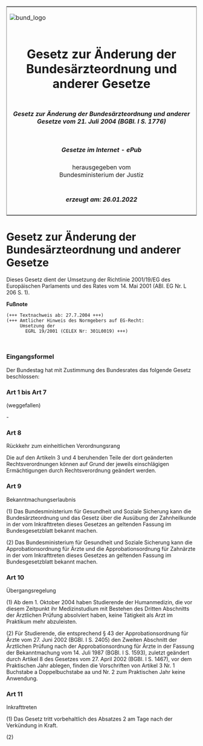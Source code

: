 <span id="DECKBLATT.html"></span>

<table border="0" frame="border" width="100%">

<tr valign="top">

<td align="left">

![bund\_logo](BfJ_2021_Web_de_de.gif)

</td>

<td align="right">

 

</td>

</tr>

<tr align="center" valign="middle">

<td colspan="2">

# Gesetz zur Änderung der Bundesärzteordnung und anderer Gesetze

</td>

</tr>

<tr align="center" valign="middle">

<td colspan="2">

##### Gesetz zur Änderung der Bundesärzteordnung und anderer Gesetze vom 21. Juli 2004 (BGBl. I S. 1776)

</td>

</tr>

<tr align="center" valign="middle">

<td colspan="2">

  
  

##### Gesetze im Internet - ePub  
  
herausgegeben vom  
Bundesministerium der Justiz

</td>

</tr>

<tr align="center" valign="bottom">

<td colspan="2">

  
  

##### erzeugt am: 26.01.2022

</td>

</tr>

</table>

<span id="BJNR177600004.html"></span>

# Gesetz zur Änderung der Bundesärzteordnung und anderer Gesetze

<div>

<div class="jnhtml">

<div>

<div class="jurAbsatz">

Dieses Gesetz dient der Umsetzung der Richtlinie 2001/19/EG des
Europäischen Parlaments und des Rates vom 14. Mai 2001 (ABl. EG Nr. L
206 S. 1).

</div>

</div>

</div>

</div>

<div>

  
**Fußnote**

<div class="jnhtml">

<div>

<div class="jurAbsatz">

  

``` 
(+++ Textnachweis ab: 27.7.2004 +++)
(+++ Amtlicher Hinweis des Normgebers auf EG-Recht:
     Umsetzung der
       EGRL 19/2001 (CELEX Nr: 301L0019) +++)

 
```

</div>

</div>

</div>

</div>

<span id="BJNR177600004BJNE000100000.html"></span>

### Eingangsformel  

<div>

<div class="jnhtml">

<div>

<div class="jurAbsatz">

Der Bundestag hat mit Zustimmung des Bundesrates das folgende Gesetz
beschlossen:

</div>

</div>

</div>

</div>

<span id="BJNR177600004BJNE000200000.html"></span>

### Art 1 bis Art 7  
(weggefallen)

<div>

<div class="jnhtml">

<div>

<div class="jurAbsatz">

\-

</div>

</div>

</div>

</div>

<span id="BJNR177600004BJNE000300000.html"></span>

### Art 8  
Rückkehr zum einheitlichen Verordnungsrang

<div>

<div class="jnhtml">

<div>

<div class="jurAbsatz">

Die auf den Artikeln 3 und 4 beruhenden Teile der dort geänderten
Rechtsverordnungen können auf Grund der jeweils einschlägigen
Ermächtigungen durch Rechtsverordnung geändert werden.

</div>

</div>

</div>

</div>

<span id="BJNR177600004BJNE000400000.html"></span>

### Art 9  
Bekanntmachungserlaubnis

<div>

<div class="jnhtml">

<div>

<div class="jurAbsatz">

(1) Das Bundesministerium für Gesundheit und Soziale Sicherung kann die
Bundesärzteordnung und das Gesetz über die Ausübung der Zahnheilkunde in
der vom Inkrafttreten dieses Gesetzes an geltenden Fassung im
Bundesgesetzblatt bekannt machen.

</div>

<div class="jurAbsatz">

(2) Das Bundesministerium für Gesundheit und Soziale Sicherung kann die
Approbationsordnung für Ärzte und die Approbationsordnung für Zahnärzte
in der vom Inkrafttreten dieses Gesetzes an geltenden Fassung im
Bundesgesetzblatt bekannt machen.

</div>

</div>

</div>

</div>

<span id="BJNR177600004BJNE000500000.html"></span>

### Art 10  
Übergangsregelung

<div>

<div class="jnhtml">

<div>

<div class="jurAbsatz">

(1) Ab dem 1. Oktober 2004 haben Studierende der Humanmedizin, die vor
diesem Zeitpunkt ihr Medizinstudium mit Bestehen des Dritten Abschnitts
der Ärztlichen Prüfung absolviert haben, keine Tätigkeit als Arzt im
Praktikum mehr abzuleisten.

</div>

<div class="jurAbsatz">

(2) Für Studierende, die entsprechend § 43 der Approbationsordnung für
Ärzte vom 27. Juni 2002 (BGBl. I S. 2405) den Zweiten Abschnitt der
Ärztlichen Prüfung nach der Approbationsordnung für Ärzte in der
Fassung der Bekanntmachung vom 14. Juli 1987 (BGBl. I S. 1593), zuletzt
geändert durch Artikel 8 des Gesetzes vom 27. April 2002 (BGBl. I S.
1467), vor dem Praktischen Jahr ablegen, finden die Vorschriften von
Artikel 3 Nr. 1 Buchstabe a Doppelbuchstabe aa und Nr. 2 zum Praktischen
Jahr keine Anwendung.

</div>

</div>

</div>

</div>

<span id="BJNR177600004BJNE000600000.html"></span>

### Art 11  
Inkrafttreten

<div>

<div class="jnhtml">

<div>

<div class="jurAbsatz">

(1) Das Gesetz tritt vorbehaltlich des Absatzes 2 am Tage nach der
Verkündung in Kraft.

</div>

<div class="jurAbsatz">

(2)

</div>

</div>

</div>

</div>
